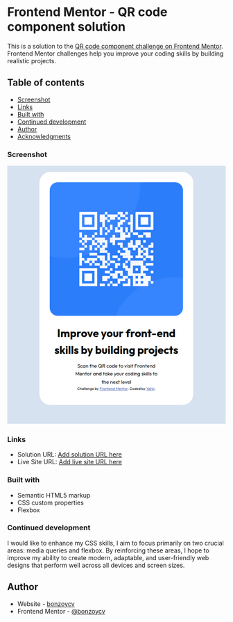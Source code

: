 # Frontend Mentor - QR code component solution

This is a solution to the [QR code component challenge on Frontend Mentor](https://www.frontendmentor.io/challenges/qr-code-component-iux_sIO_H). Frontend Mentor challenges help you improve your coding skills by building realistic projects.

## Table of contents

- [Screenshot](#screenshot)
- [Links](#links)
- [Built with](#built-with)
- [Continued development](#continued-development)
- [Author](#author)
- [Acknowledgments](#acknowledgments)

### Screenshot

![](/QR.jpg)

### Links

- Solution URL: [Add solution URL here](https://your-solution-url.com)
- Live Site URL: [Add live site URL here](https://bonzoycv.github.io/qr-code-challenge/)

### Built with

- Semantic HTML5 markup
- CSS custom properties
- Flexbox

### Continued development

I would like to enhance my CSS skills, I aim to focus primarily on two crucial areas: media queries and flexbox. By reinforcing these areas, I hope to improve my ability to create modern, adaptable, and user-friendly web designs that perform well across all devices and screen sizes.

## Author

- Website - [bonzoycv](https://noplaygames.dev)
- Frontend Mentor - [@bonzoycv](https://www.frontendmentor.io/profile/bonzoycv)
